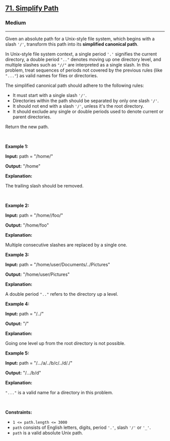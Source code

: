 <h2><a href="https://leetcode.com/problems/simplify-path/">71. Simplify Path</a></h2><h3>Medium</h3><hr><div><p>Given an absolute path for a Unix-style file system, which begins with a slash <code>&#39;/&#39;</code>, transform this path into its <strong>simplified canonical path</strong>.</p>

<p>In Unix-style file system context, a single period <code>&#39;.&#39;</code> signifies the current directory, a double period <code>&quot;..&quot;</code> denotes moving up one directory level, and multiple slashes such as <code>&quot;//&quot;</code> are interpreted as a single slash. In this problem, treat sequences of periods not covered by the previous rules (like <code>&quot;...&quot;</code>) as valid names for files or directories.</p>

<p>The simplified canonical path should adhere to the following rules:</p>

<ul>
	<li>It must start with a single slash <code>&#39;/&#39;</code>.</li>
	<li>Directories within the path should be separated by only one slash <code>&#39;/&#39;</code>.</li>
	<li>It should not end with a slash <code>&#39;/&#39;</code>, unless it&#39;s the root directory.</li>
	<li>It should exclude any single or double periods used to denote current or parent directories.</li>
</ul>

<p>Return the new path.</p>

<p>&nbsp;</p>
<p><strong class="example">Example 1:</strong></p>

<div class="example-block">
<p><strong>Input:</strong> <span class="example-io">path = &quot;/home/&quot;</span></p>

<p><strong>Output:</strong> <span class="example-io">&quot;/home&quot;</span></p>

<p><strong>Explanation:</strong></p>

<p>The trailing slash should be removed.</p>
</div>

<div class="example-block">&nbsp;</div>

<p><strong class="example">Example 2:</strong></p>

<div class="example-block">
<p><strong>Input:</strong> <span class="example-io">path = &quot;/home//foo/&quot;</span></p>

<p><strong>Output:</strong> <span class="example-io">&quot;/home/foo&quot;</span></p>

<p><strong>Explanation:</strong></p>

<p>Multiple consecutive slashes are replaced by a single one.</p>
</div>

<p><strong class="example">Example 3:</strong></p>

<div class="example-block">
<p><strong>Input:</strong> <span class="example-io">path = &quot;/home/user/Documents/../Pictures&quot;</span></p>

<p><strong>Output:</strong> <span class="example-io">&quot;/home/user/Pictures&quot;</span></p>

<p><strong>Explanation:</strong></p>

<p>A double period <code>&quot;..&quot;</code> refers to the directory up a level.</p>

<p><strong class="example">Example 4:</strong></p>

<div class="example-block">
<p><strong>Input:</strong> <span class="example-io">path = &quot;/../&quot;</span></p>

<p><strong>Output:</strong> <span class="example-io">&quot;/&quot;</span></p>

<p><strong>Explanation:</strong></p>

<p>Going one level up from the root directory is not possible.</p>
</div>
</div>

<p><strong class="example">Example 5:</strong></p>

<div class="example-block">
<p><strong>Input:</strong> <span class="example-io">path = &quot;/.../a/../b/c/../d/./&quot;</span></p>

<p><strong>Output:</strong> <span class="example-io">&quot;/.../b/d&quot;</span></p>

<p><strong>Explanation:</strong></p>

<p><code>&quot;...&quot;</code> is a valid name for a directory in this problem.</p>
</div>

<p>&nbsp;</p>
<p><strong>Constraints:</strong></p>

<ul>
	<li><code>1 &lt;= path.length &lt;= 3000</code></li>
	<li><code>path</code> consists of English letters, digits, period <code>&#39;.&#39;</code>, slash <code>&#39;/&#39;</code> or <code>&#39;_&#39;</code>.</li>
	<li><code>path</code> is a valid absolute Unix path.</li>
</ul>
</div>